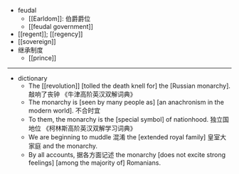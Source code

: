 - feudal
    - [[Earldom]]: 伯爵爵位
    - [[feudal government]]
- [[regent]]; [[regency]]
- [[sovereign]]
- 继承制度
    - [[prince]]
- ---
- dictionary 
    - The [[revolution]] [tolled the death knell for] the [Russian monarchy]. 敲响了丧钟 《牛津高阶英汉双解词典》
    - The monarchy is [seen by many people as] [an anachronism in the modern world]. 不合时宜
    - To them, the monarchy is the [special symbol] of nationhood. 独立国地位 《柯林斯高阶英汉双解学习词典》
    - We are beginning to muddle 混淆 the [extended royal family] 皇室大家庭 and the monarchy. 
    - By all accounts, 据各方面记述 the monarchy [does not excite strong feelings] [among the majority of] Romanians.
